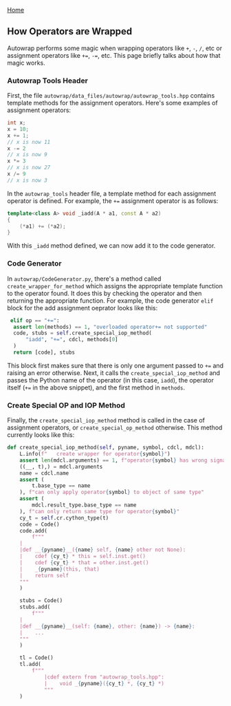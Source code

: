 [Home](../README.md)

## How Operators are Wrapped

Autowrap performs some magic when wrapping operators like `+`, `-`, `/`, etc or assignment operators like `+=`, `-=`, etc. This page briefly talks about how that magic works.

### Autowrap Tools Header
First, the file `autowrap/data_files/autowrap/autowrap_tools.hpp` contains template methods for the assignment operators. Here's some examples of assignment operators:

```c++
int x;
x = 10;
x += 1;
// x is now 11
x -= 2
// x is now 9
x *= 3
// x is now 27
x /= 9
// x is now 3
```

In the `autowrap_tools` header file, a template method for each assignment operator is defined. For example, the `+=` assignment operator is as follows:

```c++
template<class A> void _iadd(A * a1, const A * a2)
{
    (*a1) += (*a2);
}
```
With this `_iadd` method defined, we can now add it to the code generator.

### Code Generator
In `autowrap/CodeGenerator.py`, there's a method called `create_wrapper_for_method` which assigns the appropriate template function to the operator found. It does this by checking the operator and then returning the appropriate function. For example, the code generator `elif` block for the add assignment oeprator looks like this:

```python
 elif op == "+=":
  assert len(methods) == 1, "overloaded operator+= not supported"
  code, stubs = self.create_special_iop_method(
      "iadd", "+=", cdcl, methods[0]
  )
  return [code], stubs
```
This block first makes sure that there is only one argument passed to `+=` and raising an error otherwise. Next, it calls the `create_special_iop_method` and passes the Python name of the operator (in this case, `iadd`), the operator itself (`+=` in the above snippet), and the first method in `methods`.

### Create Special OP and IOP Method
Finally, the `create_special_iop_method` method is called in the case of assignment operators, or `create_special_op_method` otherwise. This method currently looks like this:

```python
def create_special_iop_method(self, pyname, symbol, cdcl, mdcl):
    L.info(f"   create wrapper for operator{symbol}")
    assert len(mdcl.arguments) == 1, f"operator{symbol} has wrong signature"
    ((__, t),) = mdcl.arguments
    name = cdcl.name
    assert (
        t.base_type == name
    ), f"can only apply operator{symbol} to object of same type"
    assert (
        mdcl.result_type.base_type == name
    ), f"can only return same type for operator{symbol}"
    cy_t = self.cr.cython_type(t)
    code = Code()
    code.add(
        f"""
    |
    |def __{pyname}__({name} self, {name} other not None):
    |    cdef {cy_t} * this = self.inst.get()
    |    cdef {cy_t} * that = other.inst.get()
    |    _{pyname}(this, that)
    |    return self
    """
    )

    stubs = Code()
    stubs.add(
        f"""
    |
    |def __{pyname}__(self: {name}, other: {name}) -> {name}:
    |    ...
    """
    )

    tl = Code()
    tl.add(
        f"""
            |cdef extern from "autowrap_tools.hpp":
            |    void _{pyname}({cy_t} *, {cy_t} *)
            """
    )
```

